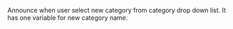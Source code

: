 Announce when user select new category from category drop down list. It has one variable for new category name.